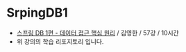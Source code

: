 # SrpingDB1

- [스프링 DB 1편 - 데이터 접근 핵심 원리](https://inf.run/pAdj) / 김영한 / 57강 / 10시간
- 위 강의의 학습 리포지토리 입니다.

